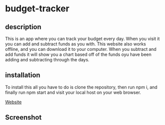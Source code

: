 # budget-tracker

## description

This is an app where you can track your budget every day. When you visit it you can add and subtract funds as you with. This website also works offline, and you can download it to your computer. When you subtract and add funds it will show you a chart based off of the funds oyu have been adding and subtracting through the days.

## installation

To install this all you have to do is clone the repository, then run npm i, and finally run npm start and visit your local host on your web browser.

[Website](https://github.com/DerpVoltz/budget-tracker)

## Screenshot

